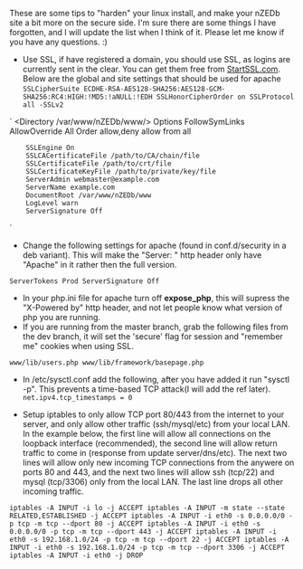 These are some tips to "harden" your linux install, and make your nZEDb site a bit more on the secure side.  I'm sure there are some things I have forgotten, and I will update the list when I think of it.  Please let me know if you have any questions.  :)
* Use SSL, if have registered a domain, you should use SSL, as logins are currently sent in the clear.  You can get them free from [StartSSL.com](https://www.startssl.com).  Below are the global and site settings that should be used for apache
`SSLCipherSuite ECDHE-RSA-AES128-SHA256:AES128-GCM-SHA256:RC4:HIGH:!MD5:!aNULL:!EDH
SSLHonorCipherOrder on
SSLProtocol all -SSLv2`

`<VirtualHost example.com:443>
        <Directory /var/www/nZEDb/www/>
                Options FollowSymLinks
                AllowOverride All
                Order allow,deny
                allow from all
        </Directory>

        SSLEngine On
        SSLCACertificateFile /path/to/CA/chain/file
        SSLCertificateFile /path/to/crt/file
        SSLCertificateKeyFile /path/to/private/key/file
        ServerAdmin webmaster@example.com
        ServerName example.com
        DocumentRoot /var/www/nZEDb/www
        LogLevel warn
        ServerSignature Off
</VirtualHost>`

* Change the following settings for apache (found in conf.d/security in a deb variant). This will make the "Server: " http header only have "Apache" in it rather then the full version.

`ServerTokens Prod
ServerSignature Off`

* In your php.ini file for apache turn off **expose_php**, this will supress the "X-Powered by" http header, and not let people know what version of php you are running.
* If you are running from the master branch, grab the following files from the dev branch, it will set the 'secure' flag for session and "remember me" cookies when using SSL.

`www/lib/users.php
www/lib/framework/basepage.php`

* In /etc/sysctl.conf add the following, after you have added it run "sysctl -p".  This prevents a time-based TCP attack(I will add the ref later).
`net.ipv4.tcp_timestamps = 0`

* Setup iptables to only allow TCP port 80/443 from the internet to your server, and only allow other traffic (ssh/mysql/etc) from your local LAN. 
In the example below, the first line will allow all connections on the loopback interface (recommended), the second line will allow return traffic to come in (response from update server/dns/etc). The next two lines will allow only new incoming TCP connections from the anywere on ports 80 and 443, and the next two lines will allow ssh (tcp/22) and mysql (tcp/3306) only from the local LAN. The last line drops all other incoming traffic.

`iptables -A INPUT -i lo -j ACCEPT
iptables -A INPUT -m state --state RELATED,ESTABLISHED -j ACCEPT
iptables -A INPUT -i eth0 -s 0.0.0.0/0 -p tcp -m tcp --dport 80 -j ACCEPT
iptables -A INPUT -i eth0 -s 0.0.0.0/0 -p tcp -m tcp --dport 443 -j ACCEPT
iptables -A INPUT -i eth0 -s 192.168.1.0/24 -p tcp -m tcp --dport 22 -j ACCEPT
iptables -A INPUT -i eth0 -s 192.168.1.0/24 -p tcp -m tcp --dport 3306 -j ACCEPT
iptables -A INPUT -i eth0 -j DROP`
